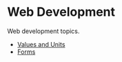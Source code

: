 # Web Development

Web development topics.

- [Values and Units](values-and-units.md)
- [Forms](forms.md)
